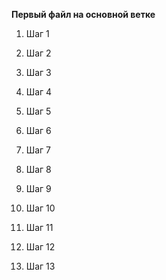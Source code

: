 **Первый файл на основной ветке**

1. Шаг 1

2. Шаг 2

3. Шаг 3 

4. Шаг 4

5. Шаг 5

6. Шаг 6

7. Шаг 7

8. Шаг 8

9. Шаг 9

10. Шаг 10

11. Шаг 11

12. Шаг 12








13. Шаг 13












